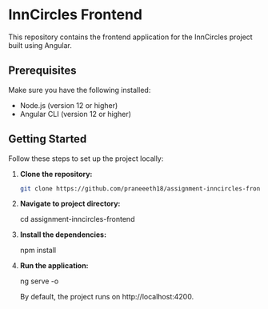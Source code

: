 # InnCircles Frontend

This repository contains the frontend application for the InnCircles project built using Angular.

## Prerequisites

Make sure you have the following installed:

- Node.js (version 12 or higher)
- Angular CLI (version 12 or higher)

## Getting Started

Follow these steps to set up the project locally:

1. **Clone the repository:**

   ```bash
   git clone https://github.com/praneeeth18/assignment-inncircles-frontend.git

   ```

2. **Navigate to project directory:**

   cd assignment-inncircles-frontend

3. **Install the dependencies:**

   npm install

4. **Run the application:**

   ng serve -o

   By default, the project runs on http://localhost:4200.
